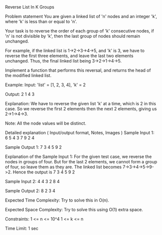 Reverse List In K Groups

Problem statement
You are given a linked list of 'n' nodes and an integer 'k', where 'k' is less than or equal to 'n'.



Your task is to reverse the order of each group of 'k' consecutive nodes, if 'n' is not divisible by 'k', then the last group of nodes should remain unchanged.



For example, if the linked list is 1->2->3->4->5, and 'k' is 3, we have to reverse the first three elements, and leave the last two elements unchanged. Thus, the final linked list being 3->2->1->4->5.



Implement a function that performs this reversal, and returns the head of the modified linked list.



Example:
Input: 'list' = [1, 2, 3, 4], 'k' = 2

Output: 2 1 4 3

Explanation:
We have to reverse the given list 'k' at a time, which is 2 in this case. So we reverse the first 2 elements then the next 2 elements, giving us 2->1->4->3.


Note:
All the node values will be distinct.


Detailed explanation ( Input/output format, Notes, Images )
Sample Input 1:
6
5 4 3 7 9 2
4 


Sample Output 1:
7 3 4 5 9 2


Explanation of the Sample Input 1:
For the given test case, we reverse the nodes in groups of four. But for the last 2 elements, we cannot form a group of four, so leave them as they are. The linked list becomes 7->3->4->5->9->2. Hence the output is 7 3 4 5 9 2


Sample Input 2:
4
4 3 2 8
4 


Sample Output 2:
8 2 3 4


Expected Time Complexity:
Try to solve this in O(n). 


Expected Space Complexity:
Try to solve this using O(1) extra space.    


Constraints:
1 <= n <= 10^4
1 <= k <= n

Time Limit: 1 sec